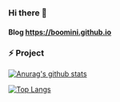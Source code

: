 ### Hi there 👋
#### Blog https://boomini.github.io
<!--
**boomini/boomini** is a ✨ _special_ ✨ repository because its `README.md` (this file) appears on your GitHub profile.

Here are some ideas to get you started:

- 🔭 I’m currently working on ...
- 🌱 I’m currently learning ...
- 👯 I’m looking to collaborate on ...
- 🤔 I’m looking for help with ...
- 💬 Ask me about ...
- 📫 How to reach me: ...
- 😄 Pronouns: ...
- ⚡ Fun fact: ...
-->
### ⚡ Project

[![Anurag's github stats](https://github-readme-stats.vercel.app/api?username=username)](https://github.com/anuraghazra/github-readme-stats)  




[![Top Langs](https://github-readme-stats.vercel.app/api/top-langs/?username=boomini)](https://github.com/anuraghazra/github-readme-stats)
